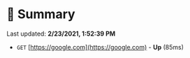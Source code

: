 # 📖 Summary
Last updated: **2/23/2021, 1:52:39 PM**

- `GET` [https://google.com](https://google.com) - **Up** (85ms)
